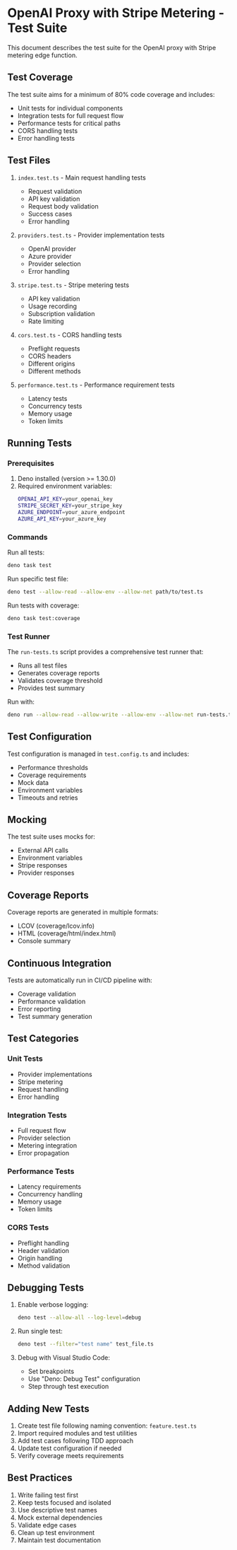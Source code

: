 # OpenAI Proxy with Stripe Metering - Test Suite

This document describes the test suite for the OpenAI proxy with Stripe metering edge function.

## Test Coverage

The test suite aims for a minimum of 80% code coverage and includes:

- Unit tests for individual components
- Integration tests for full request flow
- Performance tests for critical paths
- CORS handling tests
- Error handling tests

## Test Files

1. `index.test.ts` - Main request handling tests
   - Request validation
   - API key validation
   - Request body validation
   - Success cases
   - Error handling

2. `providers.test.ts` - Provider implementation tests
   - OpenAI provider
   - Azure provider
   - Provider selection
   - Error handling

3. `stripe.test.ts` - Stripe metering tests
   - API key validation
   - Usage recording
   - Subscription validation
   - Rate limiting

4. `cors.test.ts` - CORS handling tests
   - Preflight requests
   - CORS headers
   - Different origins
   - Different methods

5. `performance.test.ts` - Performance requirement tests
   - Latency tests
   - Concurrency tests
   - Memory usage
   - Token limits

## Running Tests

### Prerequisites

1. Deno installed (version >= 1.30.0)
2. Required environment variables:
   ```bash
   OPENAI_API_KEY=your_openai_key
   STRIPE_SECRET_KEY=your_stripe_key
   AZURE_ENDPOINT=your_azure_endpoint
   AZURE_API_KEY=your_azure_key
   ```

### Commands

Run all tests:
```bash
deno task test
```

Run specific test file:
```bash
deno test --allow-read --allow-env --allow-net path/to/test.ts
```

Run tests with coverage:
```bash
deno task test:coverage
```

### Test Runner

The `run-tests.ts` script provides a comprehensive test runner that:
- Runs all test files
- Generates coverage reports
- Validates coverage threshold
- Provides test summary

Run with:
```bash
deno run --allow-read --allow-write --allow-env --allow-net run-tests.ts
```

## Test Configuration

Test configuration is managed in `test.config.ts` and includes:

- Performance thresholds
- Coverage requirements
- Mock data
- Environment variables
- Timeouts and retries

## Mocking

The test suite uses mocks for:
- External API calls
- Environment variables
- Stripe responses
- Provider responses

## Coverage Reports

Coverage reports are generated in multiple formats:
- LCOV (coverage/lcov.info)
- HTML (coverage/html/index.html)
- Console summary

## Continuous Integration

Tests are automatically run in CI/CD pipeline with:
- Coverage validation
- Performance validation
- Error reporting
- Test summary generation

## Test Categories

### Unit Tests
- Provider implementations
- Stripe metering
- Request handling
- Error handling

### Integration Tests
- Full request flow
- Provider selection
- Metering integration
- Error propagation

### Performance Tests
- Latency requirements
- Concurrency handling
- Memory usage
- Token limits

### CORS Tests
- Preflight handling
- Header validation
- Origin handling
- Method validation

## Debugging Tests

1. Enable verbose logging:
   ```bash
   deno test --allow-all --log-level=debug
   ```

2. Run single test:
   ```bash
   deno test --filter="test name" test_file.ts
   ```

3. Debug with Visual Studio Code:
   - Set breakpoints
   - Use "Deno: Debug Test" configuration
   - Step through test execution

## Adding New Tests

1. Create test file following naming convention: `feature.test.ts`
2. Import required modules and test utilities
3. Add test cases following TDD approach
4. Update test configuration if needed
5. Verify coverage meets requirements

## Best Practices

1. Write failing test first
2. Keep tests focused and isolated
3. Use descriptive test names
4. Mock external dependencies
5. Validate edge cases
6. Clean up test environment
7. Maintain test documentation